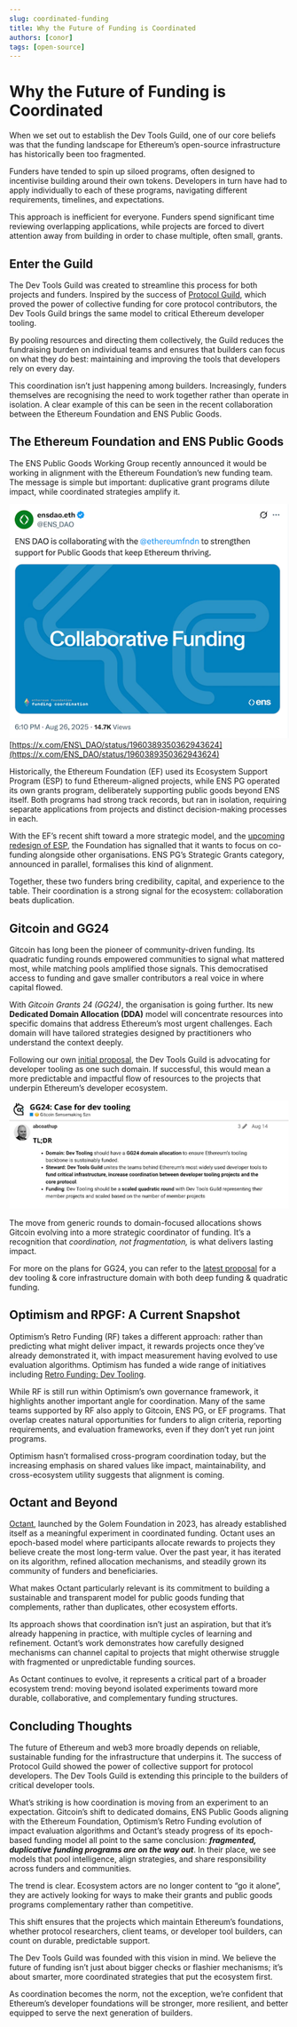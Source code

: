 ```yaml
---
slug: coordinated-funding
title: Why the Future of Funding is Coordinated
authors: [conor]
tags: [open-source]
---
```


# Why the Future of Funding is Coordinated

When we set out to establish the Dev Tools Guild, one of our core beliefs was that the funding landscape for Ethereum’s open-source infrastructure has historically been too fragmented.

Funders have tended to spin up siloed programs, often designed to incentivise building around their own tokens. Developers in turn have had to apply individually to each of these programs, navigating different requirements, timelines, and expectations.

This approach is inefficient for everyone. Funders spend significant time reviewing overlapping applications, while projects are forced to divert attention away from building in order to chase multiple, often small, grants.

<!-- truncate -->

## Enter the Guild

The Dev Tools Guild was created to streamline this process for both projects and funders. Inspired by the success of [Protocol Guild](https://www.protocolguild.org/), which proved the power of collective funding for core protocol contributors, the Dev Tools Guild brings the same model to critical Ethereum developer tooling.

By pooling resources and directing them collectively, the Guild reduces the fundraising burden on individual teams and ensures that builders can focus on what they do best: maintaining and improving the tools that developers rely on every day.

This coordination isn’t just happening among builders. Increasingly, funders themselves are recognising the need to work together rather than operate in isolation. A clear example of this can be seen in the recent collaboration between the Ethereum Foundation and ENS Public Goods.

## The Ethereum Foundation and ENS Public Goods

The ENS Public Goods Working Group recently announced it would be working in alignment with the Ethereum Foundation’s new funding team. The message is simple but important: duplicative grant programs dilute impact, while coordinated strategies amplify it.

![ENS DAO Collaborative funding](./ensdao-collaborative-funding.png "ENS DAO Collaborative funding")
[https://x.com/ENS\_DAO/status/1960389350362943624](https://x.com/ENS_DAO/status/1960389350362943624)

Historically, the Ethereum Foundation (EF) used its Ecosystem Support Program (ESP) to fund Ethereum-aligned projects, while ENS PG operated its own grants program, deliberately supporting public goods beyond ENS itself. Both programs had strong track records, but ran in isolation, requiring separate applications from projects and distinct decision-making processes in each.

With the EF’s recent shift toward a more strategic model, and the [upcoming redesign of ESP](https://blog.ethereum.org/2025/07/10/future-of-ecodev), the Foundation has signalled that it wants to focus on co-funding alongside other organisations. ENS PG’s Strategic Grants category, announced in parallel, formalises this kind of alignment.

Together, these two funders bring credibility, capital, and experience to the table. Their coordination is a strong signal for the ecosystem: collaboration beats duplication.

## Gitcoin and GG24

Gitcoin has long been the pioneer of community-driven funding. Its quadratic funding rounds empowered communities to signal what mattered most, while matching pools amplified those signals. This democratised access to funding and gave smaller contributors a real voice in where capital flowed.

With *Gitcoin Grants 24 (GG24)*, the organisation is going further. Its new **Dedicated Domain Allocation (DDA)** model will concentrate resources into specific domains that address Ethereum’s most urgent challenges. Each domain will have tailored strategies designed by practitioners who understand the context deeply.

Following our own [initial proposal](https://gov.gitcoin.co/t/gg24-case-for-dev-tooling/22944/1), the Dev Tools Guild is advocating for developer tooling as one such domain. If successful, this would mean a more predictable and impactful flow of resources to the projects that underpin Ethereum’s developer ecosystem.

![GG24: Case for dev tooling](./gg24-dev-tooling.png "GG24: Case for dev tooling")

The move from generic rounds to domain-focused allocations shows Gitcoin evolving into a more strategic coordinator of funding. It’s a recognition that *coordination, not fragmentation,* is what delivers lasting impact.

For more on the plans for GG24, you can refer to the [latest proposal](https://gov.gitcoin.co/t/gitcoin-oss-domain-developer-tooling-core-infrastructure-gg24-sensemaking-report/23022/5) for a dev tooling & core infrastructure domain with both deep funding & quadratic funding.

## Optimism and RPGF: A Current Snapshot

Optimism’s Retro Funding (RF) takes a different approach: rather than predicting what might deliver impact, it rewards projects once they’ve already demonstrated it, with impact measurement having evolved to use evaluation algorithms. Optimism has funded a wide range of initiatives including [Retro Funding: Dev Tooling](https://atlas.optimism.io/missions/retro-funding-dev-tooling).

While RF is still run within Optimism’s own governance framework, it highlights another important angle for coordination. Many of the same teams supported by RF also apply to Gitcoin, ENS PG, or EF programs. That overlap creates natural opportunities for funders to align criteria, reporting requirements, and evaluation frameworks, even if they don’t yet run joint programs.

Optimism hasn’t formalised cross-program coordination today, but the increasing emphasis on shared values like impact, maintainability, and cross-ecosystem utility suggests that alignment is coming.

## Octant and Beyond

[Octant](https://octant.app/), launched by the Golem Foundation in 2023, has already established itself as a meaningful experiment in coordinated funding. Octant uses an epoch-based model where participants allocate rewards to projects they believe create the most long-term value. Over the past year, it has iterated on its algorithm, refined allocation mechanisms, and steadily grown its community of funders and beneficiaries.

What makes Octant particularly relevant is its commitment to building a sustainable and transparent model for public goods funding that complements, rather than duplicates, other ecosystem efforts. 

Its approach shows that coordination isn’t just an aspiration, but that it’s already happening in practice, with multiple cycles of learning and refinement. Octant’s work demonstrates how carefully designed mechanisms can channel capital to projects that might otherwise struggle with fragmented or unpredictable funding sources.

As Octant continues to evolve, it represents a critical part of a broader ecosystem trend: moving beyond isolated experiments toward more durable, collaborative, and complementary funding structures.

## Concluding Thoughts

The future of Ethereum and web3 more broadly depends on reliable, sustainable funding for the infrastructure that underpins it. The success of Protocol Guild showed the power of collective support for protocol developers. The Dev Tools Guild is extending this principle to the builders of critical developer tools.

What’s striking is how coordination is moving from an experiment to an expectation. Gitcoin’s shift to dedicated domains, ENS Public Goods aligning with the Ethereum Foundation, Optimism’s Retro Funding evolution of impact evaluation algorithms and Octant’s steady progress of its epoch-based funding model all point to the same conclusion: ***fragmented, duplicative funding programs are on the way out***. In their place, we see models that pool intelligence, align strategies, and share responsibility across funders and communities.

The trend is clear. Ecosystem actors are no longer content to “go it alone”, they are actively looking for ways to make their grants and public goods programs complementary rather than competitive. 

This shift ensures that the projects which maintain Ethereum’s foundations, whether protocol researchers, client teams, or developer tool builders, can count on durable, predictable support.

The Dev Tools Guild was founded with this vision in mind. We believe the future of funding isn’t just about bigger checks or flashier mechanisms; it’s about smarter, more coordinated strategies that put the ecosystem first.

As coordination becomes the norm, not the exception, we’re confident that Ethereum’s developer foundations will be stronger, more resilient, and better equipped to serve the next generation of builders.


